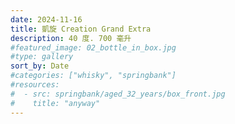 ```yaml
---
date: 2024-11-16
title: 凱旋 Creation Grand Extra
description: 40 度. 700 毫升
#featured_image: 02_bottle_in_box.jpg
#type: gallery
sort_by: Date
#categories: ["whisky", "springbank"]
#resources:
#  - src: springbank/aged_32_years/box_front.jpg
#    title: "anyway"
---
```

